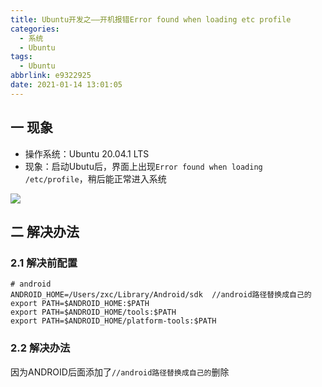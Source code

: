 ```yaml
---
title: Ubuntu开发之——开机报错Error found when loading etc profile
categories:
  - 系统
  - Ubuntu
tags:
  - Ubuntu
abbrlink: e9322925
date: 2021-01-14 13:01:05
---
```

## 一 现象

* 操作系统：Ubuntu 20.04.1 LTS
* 现象：启动Ubutu后，界面上出现`Error found when loading /etc/profile`，稍后能正常进入系统

![][1]

<!--more-->

## 二 解决办法

### 2.1 解决前配置

```
# android
ANDROID_HOME=/Users/zxc/Library/Android/sdk  //android路径替换成自己的
export PATH=$ANDROID_HOME:$PATH
export PATH=$ANDROID_HOME/tools:$PATH
export PATH=$ANDROID_HOME/platform-tools:$PATH
```

### 2.2 解决办法

因为ANDROID后面添加了`//android路径替换成自己的`删除




[1]:https://fastly.jsdelivr.net/gh/PGzxc/CDN@master/blog-linux/ubuntu-error-loading-etc.png